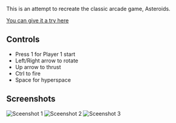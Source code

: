 
This is an attempt to recreate the classic arcade game, Asteroids.

[You can give it a try here](https://jphamilton.github.io/asteroids/)


## Controls
* Press 1 for Player 1 start
* Left/Right arrow to rotate
* Up arrow to thrust
* Ctrl to fire
* Space for hyperspace

## Screenshots

![Sceenshot 1](https://jphamilton.github.com/asteroids/assets/1.png)
![Sceenshot 2](https://jphamilton.github.com/asteroids/assets/2.png)
![Sceenshot 3](https://jphamilton.github.com/asteroids/assets/3.png)